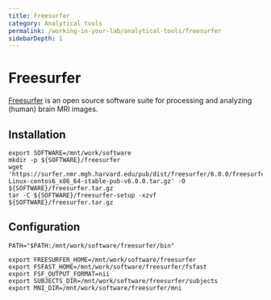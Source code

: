 ```yaml
---
title: Freesurfer
category: Analytical tools
permalink: /working-in-your-lab/analytical-tools/freesurfer
sidebarDepth: 1
---
```


# Freesurfer

[Freesurfer](https://surfer.nmr.mgh.harvard.edu/) is an open source
software suite for processing and analyzing (human) brain MRI images.

## Installation

```
export SOFTWARE=/mnt/work/software
mkdir -p ${SOFTWARE}/freesurfer
wget 'https://surfer.nmr.mgh.harvard.edu/pub/dist/freesurfer/6.0.0/freesurfer-Linux-centos6_x86_64-stable-pub-v6.0.0.tar.gz' -O ${SOFTWARE}/freesurfer.tar.gz
tar -C ${SOFTWARE}/freesurfer-setup -xzvf ${SOFTWARE}/freesurfer.tar.gz
```

## Configuration

```
PATH="$PATH:/mnt/work/software/freesurfer/bin"

export FREESURFER_HOME=/mnt/work/software/freesurfer
export FSFAST_HOME=/mnt/work/software/freesurfer/fsfast
export FSF_OUTPUT_FORMAT=nii
export SUBJECTS_DIR=/mnt/work/software/freesurfer/subjects
export MNI_DIR=/mnt/work/software/freesurfer/mni
```
